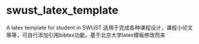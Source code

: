 # swust_latex_template
A latex template for student in SWUST
适用于完成各种课程设计，课程小论文等等，可自行添加引用bibtex功能，基于北京大学latex模板修改而来
